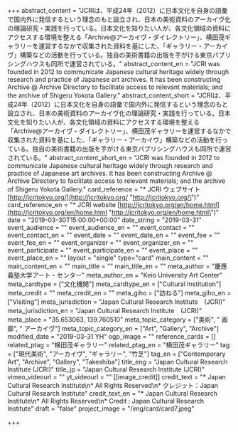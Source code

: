 +++
abstract_content = "JCRIは、平成24年（2012）に日本文化を自身の語彙で国内外に発信するという理念のもと設立され、日本の美術資料のアーカイヴ化の理論研究・実践を行っている。日本文化を知りたい人が、各文化領域の資料にアクセスする環境を整える「Archive@アーカイヴ・ダイレクトリー」、横田茂ギャラリーを運営するなかで収集された資料を基にした、「ギャラリー・アーカイヴ」構築などの活動を行っている。独自の美術書籍の出版を手がける東京パブリシングハウスも同所で運営されている。"
abstract_content_en = "JCRI was founded in 2012 to communicate Japanese cultural heritage widely through research and practice of Japanese art archives. It has been constructing Archive @ Archive Directory to facilitate access to relevant materials; and the archive of Shigeru Yokota Gallery."
abstract_content_short = "JCRIは、平成24年（2012）に日本文化を自身の語彙で国内外に発信するという理念のもと設立され、日本の美術資料のアーカイヴ化の理論研究・実践を行っている。日本文化を知りたい人が、各文化領域の資料にアクセスする環境を整える「Archive@アーカイヴ・ダイレクトリー」、横田茂ギャラリーを運営するなかで収集された資料を基にした、「ギャラリー・アーカイヴ」構築などの活動を行っている。独自の美術書籍の出版を手がける東京パブリシングハウスも同所で運営されている。"
abstract_content_short_en = "JCRI was founded in 2012 to communicate Japanese cultural heritage widely through research and practice of Japanese art archives. It has been constructing Archive @ Archive Directory to facilitate access to relevant materials; and the archive of Shigeru Yokota Gallery."
card_reference = "* JCRI ウェブサイト [http://jcritokyo.org/](http://jcritokyo.org/ \"http://jcritokyo.org/\")"
card_reference_en = "* JCRI website [http://jcritokyo.org/en/home.html](http://jcritokyo.org/en/home.html \"http://jcritokyo.org/en/home.html\")"
date = "2019-03-30T15:00:00+00:00"
date_string = "2019-03-31"
event_audience = ""
event_audience_en = ""
event_contact = ""
event_contact_en = ""
event_date = ""
event_date_en = ""
event_fee = ""
event_fee_en = ""
event_organizer = ""
event_organizer_en = ""
event_participate = ""
event_participate_en = ""
event_place = ""
event_place_en = ""
layout = "single"
type="card"
main_content = ""
main_content_en = ""
main_title = ""
main_title_en = ""
meta_author = "慶應義塾大学アート・センター"
meta_author_en = "Keio University Art Center"
meta_cardtype = ["文化機関"]
meta_cardtype_en = ["Cultural Institution"]
meta_credit = ""
meta_credit_en = ""
meta_giho = ["訪ねる"]
meta_giho_en = ["Visiting"]
meta_jurisdiction = "Japan Cultural Research Institute　(JCRI)"
meta_jurisdiction_en = "Japan Cultural Research Institute　(JCRI)"
meta_place = "35.653063, 139.760510"
meta_topic_category = ["美術", " 画廊", " アーカイヴ"]
meta_topic_category_en = ["Art", "Gallery", "Archive"]
modified_date = "2019-03-31 YH"
ogp_image = ""
reference_cards = []
related_ptag = "横田茂ギャラリー"
related_ptag_en = "横田茂ギャラリー"
tag = ["現代美術", "アーカイヴ", "ギャラリー", "竹芝"]
tag_en = ["Contemporary Art", "Archive", "Gallery", "Takeshiba"]
title_eng = "Japan Cultural Research Institute (JCRI)"
title_jp = "Japan Cultural Research Institute (JCRI)"
vimeo_videourl = ""
yt_videourl = ""
[[image_credit]]
credit_text = "* Japan Cultural Research Institute\n* All Rights Reserved\n* クレジット：Japan Cultural Research Institute"
credit_text_en = "* Japan Cultural Research Institute\n* All Rights Reserved\n* Credit : Japan Cultural Research Institute"
draft = "false"
project_image = "/img/card/card7.jpeg"

+++
